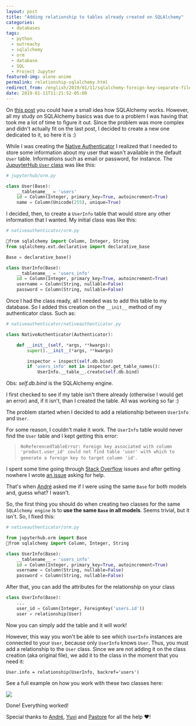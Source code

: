 ```yaml
---
layout: post
title: "Adding relationship to tables already created on SQLAlchemy"
categories:
  - databases
tags:
  - python
  - outreachy
  - sqlalchemy
  - orm
  - database
  - SQL
  - Project Jupyter
featured-img: alone-anime
permalink: relationship-sqlalchemy.html
redirect_from: /english/2019/01/11/sqlalchemy-foreign-key-separate-files.html
date: 2019-01-11T11:21:52-05:00
---
```


On [this post](https://leportella.com/english/2019/01/10/sqlalchemy-basics-tutorial.html) you could have a small idea how SQLAlchemy works. However, all my study on SQLAlchemy basics was due to a problem I was having that took me a lot of time to figure it out. Since the problem was more complex and didn't actually fit on the last post, I decided to create a new one dedicated to it, so here it is :)
<!--more-->

While I was creating the [Native Authenticator](https://github.com/jupyterhub/nativeauthenticator/) I realized that I needed to store some information about my user that wasn't available in the default `User` table. Informations such as email or password, for instance. The [JupuyterHub `User` class](https://github.com/jupyterhub/jupyterhub/blob/master/jupyterhub/orm.py#L111) was like this:

```python
# jupyterhub/orm.py

class User(Base):
    __tablename__ = 'users'
    id = Column(Integer, primary_key=True, autoincrement=True)
    name = Column(Unicode(255), unique=True)
```

I decided, then, to create a `UserInfo` table that would store any other information that I wanted. My initial class was like this:

```python
# nativeauthenticator/orm.py 

from sqlalchemy import Column, Integer, String
from sqlalchemy.ext.declarative import declarative_base

Base = declarative_base()

class UserInfo(Base):
    __tablename__ = 'users_info'
    id = Column(Integer, primary_key=True, autoincrement=True)
    username = Column(String, nullable=False)
    password = Column(String, nullable=False)
```

Once I had the class ready, all I needed was to add this table to my database. So I added this creation on the `__init__` method of my authenticator class. Such as:

```python
# nativeauthenticator/nativeauthenticator.py

class NativeAuthenticator(Authenticator):

    def __init__(self, *args, **kwargs):
        super().__init__(*args, **kwargs)

        inspector = inspect(self.db.bind)
        if 'users_info' not in inspector.get_table_names():
            UserInfo.__table__.create(self.db.bind)
```

Obs: *self.db.bind* is the SQLAlchemy engine.

I first checked to see if my table isn't there already (otherwise I would get an error) and, if it isn't, than I created the table. All was working so far :)

The problem started when I decided to add a relationship between `UserInfo` and `User`. 

For some reason, I couldn't make it work. The `UserInfo` table would never find the `User` table and I kept getting this error:

>  `NoReferencedTableError: Foreign key associated with column 'product.user_id' could not find table 'user' with which to generate a foreign key to target column 'id'`.

I spent some time going through [Stack Overflow](https://stackoverflow.com/) issues and after getting nowhere I wrote [an issue](https://github.com/jupyterhub/nativeauthenticator/issues/26) asking for help. 

That's when [André](https://github.com/dedeco) asked me if I were using the same `Base` for both models and, guess what? I wasn't. 

So, the first thing you should do when creating two classes for the same `SQLAlchemy engine` is to **use the same `Base` in all models**. Seems trivial, but it isn't. So, I fixed this:

```python
# nativeauthenticator/orm.py 

from jupyterhub.orm import Base
from sqlalchemy import Column, Integer, String

class UserInfo(Base):
    __tablename__ = 'users_info'
    id = Column(Integer, primary_key=True, autoincrement=True)
    username = Column(String, nullable=False)
    password = Column(String, nullable=False)
```

After that, you can add the attributes for the relationship on your class

```python
class UserInfo(Base):
    ...
    user_id = Column(Integer, ForeignKey('users.id'))
    user = relationship(User)
```

Now you can simply add the table and it will work! 

However, this way you won't be able to see which `UserInfo` instances are connected to your `User`, because only `UserInfo` knows `User`. Thus, you must add a relationship to the `User` class. Since we are not adding it on the class creation (aka original file), we add it to the class in the moment that you need it:

```pyhon
User.info = relationship(UserInfo, backref='users')
```

See a full example on how you work with these two classes here:

![](https://raw.githubusercontent.com/leportella/sqlalchemy-basics-post/master/gifs/jupyterhub_example.gif)


Done! Everything worked!

Special thanks to [André](https://github.com/dedeco), [Yuvi](https://github.com/yuvipanda) and [Pastore](https://github.com/apast) for all the help ❤️!

